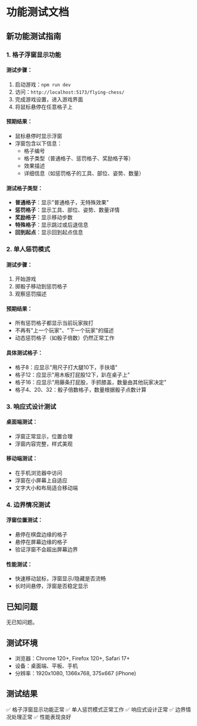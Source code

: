 # 功能测试文档

## 新功能测试指南

### 1. 格子浮窗显示功能

#### 测试步骤：
1. 启动游戏：`npm run dev`
2. 访问：`http://localhost:5173/flying-chess/`
3. 完成游戏设置，进入游戏界面
4. 将鼠标悬停在任意格子上

#### 预期结果：
- 鼠标悬停时显示浮窗
- 浮窗包含以下信息：
  - 格子编号
  - 格子类型（普通格子、惩罚格子、奖励格子等）
  - 效果描述
  - 详细信息（如惩罚格子的工具、部位、姿势、数量）

#### 测试格子类型：
- **普通格子**：显示"普通格子，无特殊效果"
- **惩罚格子**：显示工具、部位、姿势、数量详情
- **奖励格子**：显示移动步数
- **特殊格子**：显示跳过或后退信息
- **回到起点**：显示回到起点信息

### 2. 单人惩罚模式

#### 测试步骤：
1. 开始游戏
2. 掷骰子移动到惩罚格子
3. 观察惩罚描述

#### 预期结果：
- 所有惩罚格子都显示当前玩家挨打
- 不再有"上一个玩家"、"下一个玩家"的描述
- 动态惩罚格子（如骰子倍数）仍然正常工作

#### 具体测试格子：
- 格子8：应显示"用尺子打大腿10下，手扶墙"
- 格子12：应显示"用木板打屁股12下，趴在桌子上"
- 格子16：应显示"用藤条打屁股，手抓膝盖，数量由其他玩家决定"
- 格子4、20、32：骰子倍数格子，数量根据骰子点数计算

### 3. 响应式设计测试

#### 桌面端测试：
- 浮窗正常显示，位置合理
- 浮窗内容完整，样式美观

#### 移动端测试：
- 在手机浏览器中访问
- 浮窗在小屏幕上自适应
- 文字大小和布局适合移动端

### 4. 边界情况测试

#### 浮窗位置测试：
- 悬停在棋盘边缘的格子
- 悬停在屏幕边缘的格子
- 验证浮窗不会超出屏幕边界

#### 性能测试：
- 快速移动鼠标，浮窗显示/隐藏是否流畅
- 长时间悬停，浮窗是否稳定显示

## 已知问题

无已知问题。

## 测试环境

- 浏览器：Chrome 120+, Firefox 120+, Safari 17+
- 设备：桌面端、平板、手机
- 分辨率：1920x1080, 1366x768, 375x667 (iPhone)

## 测试结果

✅ 格子浮窗显示功能正常
✅ 单人惩罚模式正常工作
✅ 响应式设计正常
✅ 边界情况处理正常
✅ 性能表现良好 